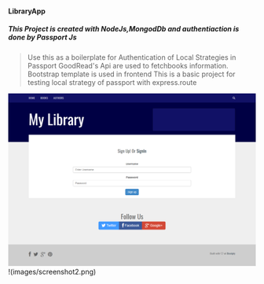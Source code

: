 #### LibraryApp

##### This Project is created with NodeJs,MongodDb and authentiaction is done by Passport Js
> Use this as a boilerplate for Authentication of Local Strategies in Passport
> GoodRead's Api are used to fetchbooks information.
> Bootstrap template is used in frontend
> This is a basic project for testing local strategy of passport with express.route

<img src="images/screenshot1.png" />
!(images/screenshot2.png)
